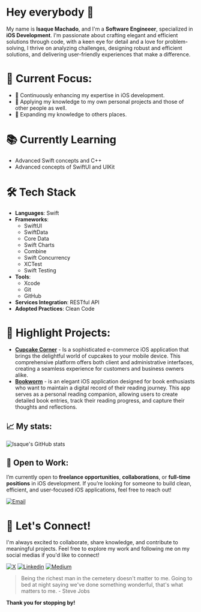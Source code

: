 # Hey everybody 👋

My name is **Isaque Machado**, and I'm a **Software Engineeer**, specialized in **iOS Development**. I'm passionate about crafting elegant and efficient solutions through code, with a keen eye for detail and a love for problem-solving, I thrive on analyzing challenges, designing robust and efficient solutions, and delivering user-friendly experiences that make a difference. <br>

# 🎯 Current Focus:
- 🧠 Continuously enhancing my expertise in iOS development.
- 📲 Applying my knowledge to my own personal projects and those of other people as well.
- 📍 Expanding my knowledge to others places.

# 📚 Currently Learning  
- Advanced Swift concepts and C++ 
- Advanced concepts of SwiftUI and UIKit

# 🛠️ Tech Stack  
- **Languages**: Swift  
- **Frameworks**:
  - SwiftUI
  - SwiftData
  - Core Data
  - Swift Charts
  - Combine
  - Swift Concurrency
  - XCTest
  - Swift Testing
- **Tools**:
  -  Xcode
  -  Git
  -  GitHub
- **Services Integration**: RESTful API  
- **Adopted Practices**: Clean Code

# 🌟 Highlight Projects:
- [**Cupcake Corner**](https://github.com/isaqueDaSilva/CupcakeCorner) - Is a sophisticated e-commerce iOS application that brings the delightful world of cupcakes to your mobile device. This comprehensive platform offers both client and administrative interfaces, creating a seamless experience for customers and business owners alike. <br>
- [**Bookworm**](https://github.com/isaqueDaSilva/Bookworm.git) - is an elegant iOS application designed for book enthusiasts who want to maintain a digital record of their reading journey. This app serves as a personal reading companion, allowing users to create detailed book entries, track their reading progress, and capture their thoughts and reflections. <br>

## 📈 My stats:
![Isaque's GitHub stats](https://github-readme-stats.vercel.app/api?username=isaqueDaSilva&show_icons=true&theme=radical)

## 🚀 Open to Work:
I’m currently open to **freelance opportunities**, **collaborations**, or **full-time positions** in iOS development. If you’re looking for someone to build clean, efficient, and user-focused iOS applications, feel free to reach out! <br>

[![Email](https://skillicons.dev/icons?i=gmail)](mailto:isaqued@icloud.com)

# 📣 Let's Connect!  
I'm always excited to collaborate, share knowledge, and contribute to meaningful projects. Feel free to explore my work and following me on my social medias if you'd like to connect!  <br>

[![X](https://img.shields.io/badge/X-000000?style=for-the-badge&logo=x&logoColor=white)](https://x.com/dev_zaquin?s=21)
[![Linkedin](https://img.shields.io/badge/LinkedIn-0077B5?style=for-the-badge&logo=linkedin&logoColor=white)](https://www.linkedin.com/in/isaquedasilva)
[![Medium](https://img.shields.io/badge/Medium-12100E?style=for-the-badge&logo=medium&logoColor=white)](https://isaquemach.medium.com)

> Being the richest man in the cemetery doesn't matter to me. Going to bed at night saying we've done something wonderful, that's what matters to me. - Steve Jobs
> 
**Thank you for stopping by!**
<!--
**isaqueDaSilva/isaqueDaSilva** is a ✨ _special_ ✨ repository because its `README.md` (this file) appears on your GitHub profile.

Here are some ideas to get you started:

- 🔭 I’m currently working on ...
- 🌱 I’m currently learning ...
- 👯 I’m looking to collaborate on ...
- 🤔 I’m looking for help with ...
- 💬 Ask me about ...
- 📫 How to reach me: ...
- 😄 Pronouns: ...
- ⚡ Fun fact: ...
-->
